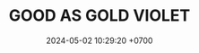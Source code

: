 ---
layout: teamCard
permalink: /team/:title.html
categories: LA2024JN LIN1 LIN2 LIN6 LIN7 LIN8 LIN10 LIN11
maincover: /assets/logos/GAG.png
puntosLJMAYO24:
date: 2024-05-02 10:29:20 +0700
title: GOOD AS GOLD VIOLET
route: /liga-naranja
tag: johto042024
color: black
puntosLJ202404: 12
grupo: sur
background: '#F16C38'
cover: /assets/ver.png
team: GOOD AS GOLD VIOLET
ID: GOOD V
status: <i class="fa-soLINd fa-check"></i>
puntos: 17
pj: 7
#PARTIDO 1
j1: RONDA 1
p1: GOLD V
pp1: P1
r1: 0
bg1: rock
rr1: 4 
pt1: 0
pj1: 1

#PARTIDO 2
j2: RONDA 2
p2: GOLD V
pp2: SSI
bg2: rock
r2: 
rr2: 
pt2: 0
pj2: 0
#PARTIDO 3
j3: RONDA 3
p3: IL
pp3: GOLD V
bg3: rock
r3: 2
rr3: 2
pt3: 2
pj3: 1
#PARTIDO 4
j4: RONDA 4
p4: GOD G
pp4: GOLD V
bg4: rock
r4: 0
rr4: 4
pt4: 4
pj4: 1

#PARTIDO 5
j5: RONDA 5
p5: HGHG
pp5: GOLD V
bg5: rock
r5: 0
rr5: 4
pt5: 4
pj5: 1
#PARTIDO 6
j6: RONDA 6
p6: GOLD V
pp6: HGSS
bg6: rock
r6: 
rr6: 
pt6: 0
pj6: 0

#PARTIDO 7
j7: RONDA 7
p7:  GOLD V
pp7: RN
bg7: rock
r7: 
rr7: 
pt7: 0
pj7: 0
#PARTIDO 8
j8: RONDA 8
p8:  GOLD V
pp8: TSF
bg8: rock
r8: 1
rr8: 3
pt8: 1
pj8: 1
#PARTIDO 9
j9: RONDA 9
p9: BNT
pp9: GOLD V
bg9: rock
r9: 
rr9: 
pt9: 0
pj9: 0

#PARTIDO 10
j10: RONDA 10
p10: GOD O
pp10: GOLD V
bg10: rock
r10: 0
rr10: 4
pt10: 4
pj10: 1
#PARTIDO 11
j11: RONDA 11
p11: GOLD V
pp11: GOLD S
bg11: rock
r11: 2
rr11: 2
pt11: 2
pj11: 1
stream: <i class="fa-brands fa-twitch text-white"></i>
dia: 20
hora: '22:10'
---